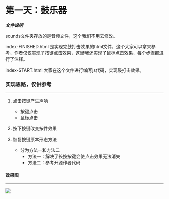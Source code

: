 # 第一天：鼓乐器

***文件说明***

sounds文件夹存放的是音频文件，这个我们不用去修改。

index-FINISHED.html 是实现完鼓打击效果的html文件，这个大家可以拿来参考，作者仅仅实现了按键点击效果，这里我还实现了鼠标点击效果，每个步骤都进行了注释。

index-START.html 大家在这个文件进行编写js代码，实现鼓打击效果。


### 实现思路，仅供参考
---

1. 点击按键产生声响
	+ 按键点击
	+ 鼠标点击
2. 按下按键改变按件效果

3. 恢复按键原本形态方法
	+ 分为方法一和方法二
		+ 方法一：解决了长按按键会使点击效果无法消失
		+ 方法二：参考开源作者代码

#### 效果图
---
![](https://dkblog.oss-cn-shenzhen.aliyuncs.com/img/js30_day01.jpg)
